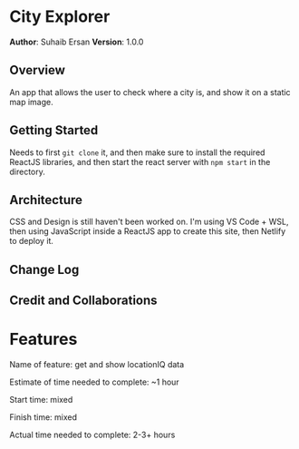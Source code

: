 # City Explorer

**Author**: Suhaib Ersan
**Version**: 1.0.0

## Overview
An app that allows the user to check where a city is, and show it on a static map image.

## Getting Started
Needs to first `git clone` it, and then make sure to install the required ReactJS libraries, and then start the react server with `npm start` in the directory.

## Architecture
CSS and Design is still haven't been worked on. I'm using VS Code + WSL, then using JavaScript inside a ReactJS app to create this site, then Netlify to deploy it.

## Change Log
<!-- Use this area to document the iterative changes made to your application as each feature is successfully implemented. Use time stamps. Here's an example:

01-01-2001 4:59pm - Application now has a fully-functional express server, with a GET route for the location resource. -->

## Credit and Collaborations
<!-- Give credit (and a link) to other people or resources that helped you build this application. -->

# Features 

Name of feature: get and show locationIQ data

Estimate of time needed to complete: ~1 hour

Start time: mixed

Finish time: mixed

Actual time needed to complete: 2-3+ hours